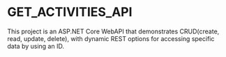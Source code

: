 # GET_ACTIVITIES_API

This project is an ASP.NET Core WebAPI that demonstrates CRUD(create, read, update, delete), with dynamic REST options for accessing specific data by using an ID.
